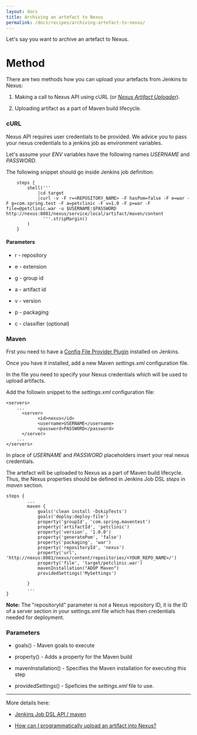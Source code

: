 ```yaml
---
layout: docs
title: Archiving an artefact to Nexus
permalink: /docs/recipes/archiving-artefact-to-nexus/
---
```


Let's say you want to archive an artefact to Nexus.

# Method

There are two methods how you can upload your artefacts from Jenkins to Nexus:

1. Making a call to Nexus API using cURL (or _[Nexus Artifact Uploader](https://wiki.jenkins-ci.org/display/JENKINS/Nexus+Artifact+Uploader)_).

2. Uploading artifact as a part of Maven build lifecycle.

### cURL
Nexus API requires user credentials to be provided.
We advice you to pass your nexus credentials to a jenkins job as environment variables.

Let's assume your _ENV_ variables have the following names _USERNAME_ and _PASSWORD_.

The following snippet should go inside Jenkins job definition:

```
    steps {
        shell('''
            |cd target
            |curl -v -F r=<REPOSITORY_NAME> -F hasPom=false -F e=war -F g=com.spring.test -F a=petclinic -F v=1.0 -F p=war -F file=@petclinic.war -u $USERNAME:$PASSWORD http://nexus:8081/nexus/service/local/artifact/maven/content
              '''.stripMargin()
        )
    }
```

#### Parameters

- r - repository

- e - extension

- g - group id

- a - artifact id

- v - version

- p - packaging

- c - classifier (optional)

### Maven

Frst you need to have a [Config File Provider Plugin](https://wiki.jenkins-ci.org/display/JENKINS/Config+File+Provider+Plugin) installed on Jenkins. 

Once you have it installed, add a new Maven _settings.xml_ configuration file.

In the file you need to specify your Nexus credentials which will be used to upload artifacts.

Add the followin snippet to the _settings.xml_ configuration file:

```
<servers>
    ...
      <server>
            <id>nexus</id>
            <username>USERNAME</username>
            <password>PASSWORD</password>
      </server>
    ...
</servers>
```

In place of _USERNAME_ and _PASSWORD_ placeholders insert your real nexus credentials.

The artefact will be uploaded to Nexus as a part of Maven build lifecycle. Thus, the Nexus properties should be defined in Jenkins Job DSL _steps_ in _maven_ section.

```
steps {
        ...
        maven {
            goals('clean install -DskipTests')
            goals('deploy:deploy-file')
            property('groupId', 'com.spring.maventest')
            property('artifactId', 'petclinic')
            property('version', '1.0.0')
            property('generatePom', 'false')
            property('packaging', 'war')
            property('repositoryId', 'nexus')
            property('url', 'http://nexus:8081/nexus/content/repositories/<YOUR_REPO_NAME>/')
            property('file', 'target/petclinic.war')
            mavenInstallation("ADOP Maven")
            providedSettings('MySettings')
            
        }
        ...
}
```

**Note:** The "repositoryId" parameter is not a Nexus repository ID, it is the ID of a server section in your settings.xml file which has then credentials needed for deployment.

### Parameters

- goals() - Maven goals to execute

- property() - Adds a property for the Maven build

- mavenInstallation() - Specifies the Maven installation for executing this step

- providedSettings() - Speficies the _settings.xml_ file to use. 

---


More details here:

- [Jenkins Job DSL API / maven](https://jenkinsci.github.io/job-dsl-plugin/#method/javaposse.jobdsl.dsl.helpers.step.StepContext.maven)

- [How can I programmatically upload an artifact into Nexus?](https://support.sonatype.com/hc/en-us/articles/213465818-How-can-I-programmatically-upload-an-artifact-into-Nexus-)
